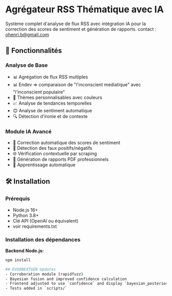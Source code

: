 # Agrégateur RSS Thématique avec IA

Système complet d'analyse de flux RSS avec intégration IA pour la correction des scores de sentiment et génération de rapports.
contact : ohenri.b@gmail.com

## 🚀 Fonctionnalités

### Analyse de Base
- 📊 Agrégation de flux RSS multiples
- 📊 Endev => comparaison de "l'inconscient mediatique" avec "l'inconscient populaire"
- 🎨 Thèmes personnalisables avec couleurs
- 📈 Analyse de tendances temporelles
- 😊 Analyse de sentiment automatique
- 🔍 Détection d'ironie et de contexte

### Module IA Avancé
- 🤖 Correction automatique des scores de sentiment
- 🎯 Détection des faux positifs/négatifs
- 🌐 Vérification contextuelle par scraping
- 📄 Génération de rapports PDF professionnels
- 🔄 Apprentissage automatique

## 🛠 Installation

### Prérequis
- Node.js 16+
- Python 3.8+
- Clé API (OpenAI ou équivalent)
- voir requirements.txt

### Installation des dépendances

**Backend Node.js:**
```bash
npm install

## EVO8NEXTGEN Updates
- Corroboration module (rapidfuzz)
- Bayesian fusion and improved confidence calculation
- Frontend adjusted to use `confidence` and display `bayesian_posterior`
- Tests added in `scripts/`

